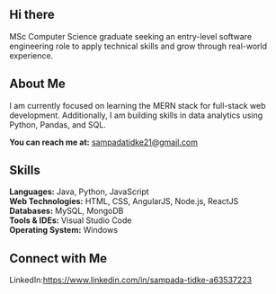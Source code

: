 ## Hi there
MSc Computer Science graduate seeking an entry-level software engineering role to apply technical skills and 
grow through real-world experience.

## About Me
I am currently focused on learning the MERN stack for full-stack web development. 
Additionally, I am building skills in data analytics using Python, Pandas, and SQL.  

**You can reach me at:** sampadatidke21@gmail.com

## Skills
**Languages:** Java, Python, JavaScript  
**Web Technologies:** HTML, CSS, AngularJS, Node.js, ReactJS  
**Databases:** MySQL, MongoDB  
**Tools & IDEs:** Visual Studio Code  
**Operating System:** Windows

## Connect with Me
LinkedIn:https://www.linkedin.com/in/sampada-tidke-a63537223
